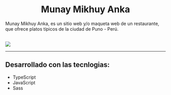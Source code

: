 <h1 align='center'>Munay Mikhuy Anka</h1>

<p>Munay Mikhuy Anka, es un sitio web y/o maqueta web de un restaurante, que ofrece platos típicos de la ciudad de Puno - Perú.</p><br/>
<img src='https://i.ibb.co/6RH3yFP/typical-dishes-section.png'>
<hr/>

## Desarrollado con las tecnlogias:

- TypeScript
- JavaScript
- Sass
